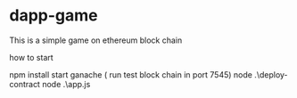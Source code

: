 # dapp-game
This is a simple game on ethereum block chain

how to start

npm install
start ganache ( run test block chain in port 7545)
node .\deploy-contract
node .\app.js
